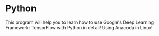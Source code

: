 # Python
This program will help you to learn how to use Google's Deep 
Learning Framework:
TensorFlow with Python in detail!
Using Anacoda in Linux!
